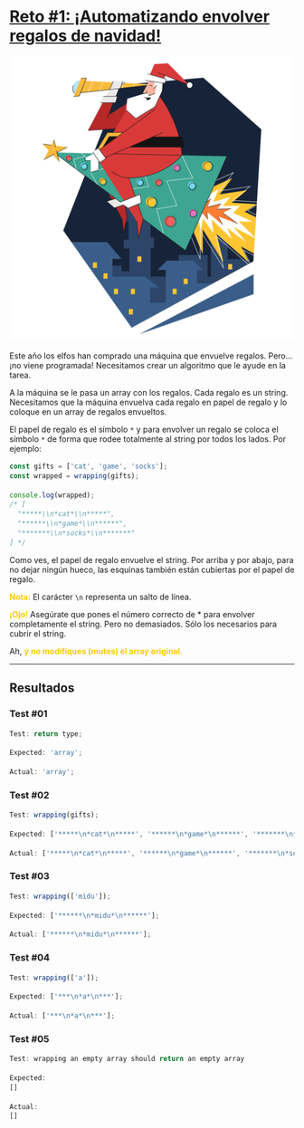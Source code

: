 # [Reto #1: ¡Automatizando envolver regalos de navidad!](https://adventjs.dev/es/challenges/2022/1)

![Reto_01](../Assets/Retos_SVG/1.svg)

Este año los elfos han comprado una máquina que envuelve regalos. Pero… ¡no viene programada! Necesitamos crear un algoritmo que le ayude en la tarea.

A la máquina se le pasa un array con los regalos. Cada regalo es un string. Necesitamos que la máquina envuelva cada regalo en papel de regalo y lo coloque en un array de regalos envueltos.

El papel de regalo es el símbolo `*` y para envolver un regalo se coloca el símbolo `*` de forma que rodee totalmente al string por todos los lados. Por ejemplo:

```js
const gifts = ['cat', 'game', 'socks'];
const wrapped = wrapping(gifts);

console.log(wrapped);
/* [
  "*****\\n*cat*\\n*****",
  "******\\n*game*\\n******",
  "*******\\n*socks*\\n*******"
] */
```

Como ves, el papel de regalo envuelve el string. Por arriba y por abajo, para no dejar ningún hueco, las esquinas también están cubiertas por el papel de regalo.

<strong style="color:rgb(250 202 2)">Nota:</strong> El carácter `\n` representa un salto de línea.

<strong style="color:rgb(250 202 2)">¡Ojo!</strong> Asegúrate que pones el número correcto de \* para envolver completamente el string. Pero no demasiados. Sólo los necesarios para cubrir el string.

Ah, <strong style="color:rgb(250 202 2)">y no modifiques (mutes) el array original.</strong>

---

## Resultados

### Test #01

```js
Test: return type;

Expected: 'array';

Actual: 'array';
```

### Test #02

```js
Test: wrapping(gifts);

Expected: ['*****\n*cat*\n*****', '******\n*game*\n******', '*******\n*socks*\n*******'];

Actual: ['*****\n*cat*\n*****', '******\n*game*\n******', '*******\n*socks*\n*******'];
```

### Test #03

```js
Test: wrapping(['midu']);

Expected: ['******\n*midu*\n******'];

Actual: ['******\n*midu*\n******'];
```

### Test #04

```js
Test: wrapping(['a']);

Expected: ['***\n*a*\n***'];

Actual: ['***\n*a*\n***'];
```

### Test #05

```js
Test: wrapping an empty array should return an empty array

Expected:
[]

Actual:
[]
```

